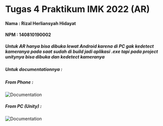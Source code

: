 # Tugas 4 Praktikum IMK 2022 (AR)
#### Nama : Rizal Herliansyah Hidayat
#### NPM : 140810190002

##### Untuk AR hanya bisa dibuka lewat Android karena di PC gak kedetect kameranya pada saat sudah di build jadi aplikasi .exe tapi pada project unitynya bisa dibuka dan kedetect kameranya

##### Untuk documentationnya : 

##### From Phone : 
![Documentation](https://github.com/Rizalmultimedia2/Tugas_Prak_IMK2022/blob/ar/Assets/Documentation/AR_From_Phone.jpg "AR From Phone")
##### From PC (Unity) : 
![Documentation](https://github.com/Rizalmultimedia2/Tugas_Prak_IMK2022/blob/ar/Assets/Documentation/AR_From_PC.jpeg "AR From PC")
